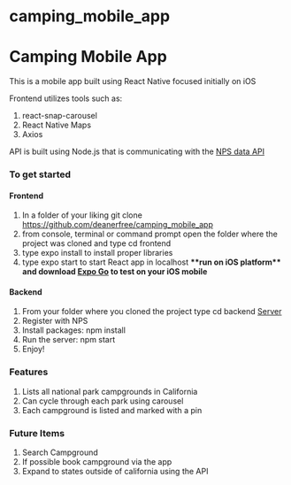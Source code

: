 # camping_mobile_app
<h1>Camping Mobile App</h1>
<div>
  <p>This is a mobile app built using React Native focused initially on iOS</p>
  <p>Frontend utilizes tools such as:</p>
  <ol>
    <li>react-snap-carousel</li>
    <li>React Native Maps</li>
    <li>Axios</li>
  </ol>
  <p>API is built using Node.js that is communicating with the <a href="https://www.nps.gov/subjects/digital/nps-data-api.htm">NPS data API</a></p>
  
<div>
  <h3>To get started</h3>
  <h4>Frontend</h4>
<ol>
  <li>In a folder of your liking git clone <a href='https://github.com/deanerfree/camping_mobile_app'>https://github.com/deanerfree/camping_mobile_app</a></li>
  <li>from console, terminal or command prompt open the folder where the project was cloned and type cd frontend</li>
  <li>type expo install to install proper libraries</li>
  <li>type expo start to start React app in localhost <strong>**run on iOS platform** and download <a href="https://expo.dev/client">Expo Go</a> to test on your iOS mobile</strong></li>
</ol>
  <h4>Backend</h4>
<ol>
  <li>From your folder where you cloned the project type cd backend <a href='https://github.com/deanerfree/camping_server'>Server</a></li>
  <li>Register with NPS </li>
  <li>Install packages: npm install</li>
  <li>Run the server: npm start</li>
  <li>Enjoy!</li>
</ol>
  <h3>Features</h3>
  <ol>
    <li>Lists all national park campgrounds in California</li>
    <li>Can cycle through each park using carousel</li>
    <li>Each campground is listed and marked with a pin</li>
  </ol>
  </div>
</div>
<div>
  <h3>Future Items</h3>
  <ol>
    <li>Search Campground</li>
    <li>If possible book campground via the app</li>
    <li>Expand to states outside of california using the API</li>
  </ol>
  </div>
</div>

